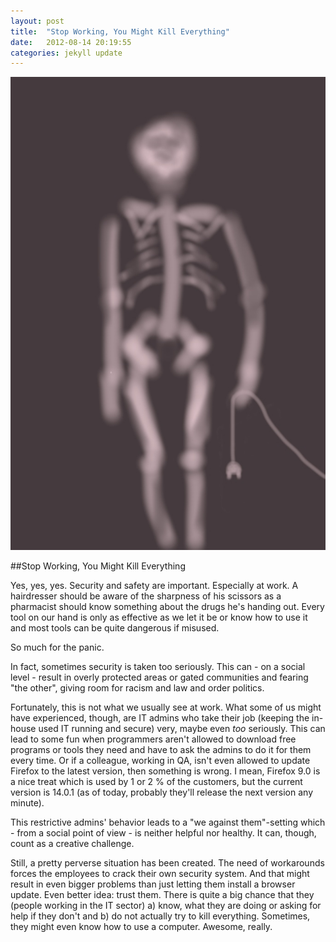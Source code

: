 ```yaml
---
layout: post
title:  "Stop Working, You Might Kill Everything"
date:   2012-08-14 20:19:55
categories: jekyll update
---
```


<img src="/images/IMG_1702.JPG" class="half-width right" />

##Stop Working, You Might Kill Everything


Yes, yes, yes. Security and safety are important. Especially at work. A hairdresser should be aware of the sharpness of his scissors as a pharmacist should know something about the drugs he's handing out.   Every tool on our hand is only as effective as we let it be or know how to use it and most tools can be quite dangerous if misused.  

So much for the panic.


In fact, sometimes security is taken too seriously. This can - on a social level - result in overly protected areas or gated communities and fearing "the other", giving room for racism and law and order politics. 

Fortunately, this is not what we usually see at work. What some of us might have experienced, though, are IT admins who take their job (keeping the in-house used IT running and secure) very, maybe even _too_ seriously. This can lead to some fun when programmers aren't allowed to download free programs or tools they need and have to ask the admins to do it for them every time. Or if a colleague, working in QA, isn't even allowed to update Firefox to the latest version, then something is wrong. I mean, Firefox 9.0 is a nice treat which is used by 1 or 2 % of the customers, but the current version is 14.0.1 (as of today, probably they'll release the next version any minute). 

This restrictive admins' behavior leads to a "we against them"-setting which - from a social point of view - is neither helpful nor healthy. It can, though, count as a creative challenge.

Still, a pretty perverse situation has been created. The need of workarounds forces the employees to crack their own security system. And that might result in even bigger problems than just letting them install a browser update. Even better idea: trust them. There is quite a big chance that they (people working in the IT sector) a) know, what they are doing or asking for help if they don't and b) do not actually try to kill everything. Sometimes, they might even know how to use a computer. Awesome, really. 


<img src="http://vg03.met.vgwort.de/na/be51e3df20b54a938d34f8d79a8a5952" width="1" height="1" alt="">
